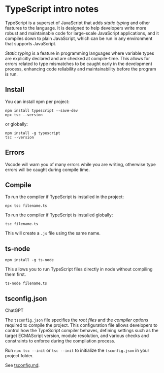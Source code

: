 # TypeScript intro notes

TypeScript is a superset of JavaScript that adds *static typing* and other features to the language. It is designed to help developers write more robust and maintainable code for large-scale JavaScript applications, and it compiles down to plain JavaScript, which can be run in any environment that supports JavaScript.

*Static typing* is a feature in programming languages where variable types are explicitly declared and are checked at compile-time. This allows for errors related to type mismatches to be caught early in the development process, enhancing code reliability and maintainability before the program is run.

## Install

You can install npm per project:

```
npm install typescript --save-dev
npx tsc --version
```

or globally: 

```
npm install -g typescript
tsc --version
```

## Errors 

Vscode will warn you of many errors while you are writing, otherwise type errors will be caught during compile time.

## Compile

To run the compiler if TypeScript is installed in the project:

```
npx tsc filename.ts
```

To run the compiler if TypeScript is installed globally:

```
tsc filename.ts
```

This will create a `.js` file using the same name.

## ts-node 

```
npm install -g ts-node
```

This allows you to run TypeScript files directly in node without compiling them first.

```
ts-node filename.ts
  ```

## tsconfig.json

ChatGPT

The `tsconfig.json` file specifies the *root files* and the *compiler options* required to compile the project. This configuration file allows developers to control how the TypeScript compiler behaves, defining settings such as the target ECMAScript version, module resolution, and various checks and constraints to enforce during the compilation process.

Run `npx tsc --init` or `tsc --init` to initialize the `tsconfig.json` in your project folder.

See [tsconfig.md](tsconfig.md).



